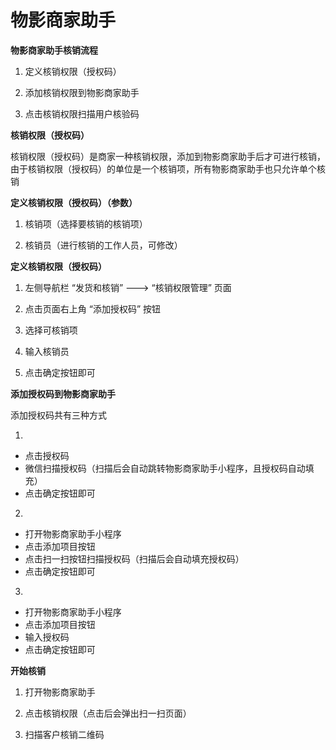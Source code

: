 # 物影商家助手

**物影商家助手核销流程** 

1. 定义核销权限（授权码） 

2. 添加核销权限到物影商家助手 

3. 点击核销权限扫描用户核验码

**核销权限（授权码）** 

核销权限（授权码）是商家一种核销权限，添加到物影商家助手后才可进行核销，由于核销权限（授权码）的单位是一个核销项，所有物影商家助手也只允许单个核销

**定义核销权限（授权码）（参数）** 

1. 核销项（选择要核销的核销项） 

2. 核销员（进行核销的工作人员，可修改）

**定义核销权限（授权码）** 

1. 左侧导航栏 “发货和核销” ---&gt; “核销权限管理” 页面 

2. 点击页面右上角 “添加授权码” 按钮 

3. 选择可核销项 

4. 输入核销员 

5. 点击确定按钮即可

 **添加授权码到物影商家助手** 

添加授权码共有三种方式 

1.

* 点击授权码
* 微信扫描授权码（扫描后会自动跳转物影商家助手小程序，且授权码自动填充）
* 点击确定按钮即可

2.

* 打开物影商家助手小程序
* 点击添加项目按钮
* 点击扫一扫按钮扫描授权码（扫描后会自动填充授权码）
* 点击确定按钮即可 

3.

* 打开物影商家助手小程序
* 点击添加项目按钮
* 输入授权码
* 点击确定按钮即可

**开始核销** 

1. 打开物影商家助手 

2. 点击核销权限（点击后会弹出扫一扫页面） 

3. 扫描客户核销二维码

